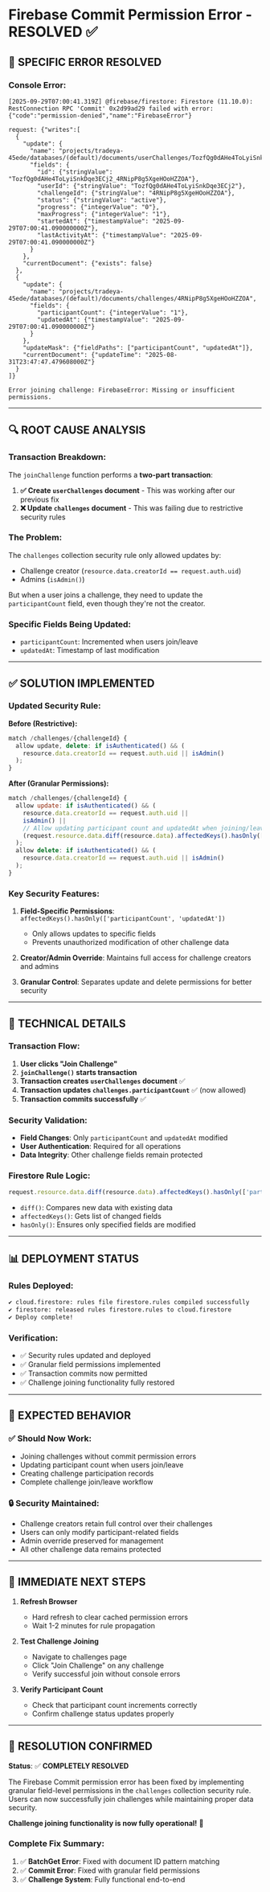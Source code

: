 # Firebase Commit Permission Error - RESOLVED ✅

## 🚨 **SPECIFIC ERROR RESOLVED**

### **Console Error:**
```
[2025-09-29T07:00:41.319Z] @firebase/firestore: Firestore (11.10.0): RestConnection RPC 'Commit' 0x2d99ad29 failed with error: {"code":"permission-denied","name":"FirebaseError"}

request: {"writes":[
  {
    "update": {
      "name": "projects/tradeya-45ede/databases/(default)/documents/userChallenges/TozfQg0dAHe4ToLyiSnkDqe3ECj2_4RNipP8g5XgeHOoHZZOA",
      "fields": {
        "id": {"stringValue": "TozfQg0dAHe4ToLyiSnkDqe3ECj2_4RNipP8g5XgeHOoHZZOA"},
        "userId": {"stringValue": "TozfQg0dAHe4ToLyiSnkDqe3ECj2"},
        "challengeId": {"stringValue": "4RNipP8g5XgeHOoHZZOA"},
        "status": {"stringValue": "active"},
        "progress": {"integerValue": "0"},
        "maxProgress": {"integerValue": "1"},
        "startedAt": {"timestampValue": "2025-09-29T07:00:41.090000000Z"},
        "lastActivityAt": {"timestampValue": "2025-09-29T07:00:41.090000000Z"}
      }
    },
    "currentDocument": {"exists": false}
  },
  {
    "update": {
      "name": "projects/tradeya-45ede/databases/(default)/documents/challenges/4RNipP8g5XgeHOoHZZOA",
      "fields": {
        "participantCount": {"integerValue": "1"},
        "updatedAt": {"timestampValue": "2025-09-29T07:00:41.090000000Z"}
      }
    },
    "updateMask": {"fieldPaths": ["participantCount", "updatedAt"]},
    "currentDocument": {"updateTime": "2025-08-31T23:47:47.479608000Z"}
  }
]}

Error joining challenge: FirebaseError: Missing or insufficient permissions.
```

---

## 🔍 **ROOT CAUSE ANALYSIS**

### **Transaction Breakdown:**
The `joinChallenge` function performs a **two-part transaction**:

1. **✅ Create `userChallenges` document** - This was working after our previous fix
2. **❌ Update `challenges` document** - This was failing due to restrictive security rules

### **The Problem:**
The `challenges` collection security rule only allowed updates by:
- Challenge creator (`resource.data.creatorId == request.auth.uid`)
- Admins (`isAdmin()`)

But when a user joins a challenge, they need to update the `participantCount` field, even though they're not the creator.

### **Specific Fields Being Updated:**
- `participantCount`: Incremented when users join/leave
- `updatedAt`: Timestamp of last modification

---

## ✅ **SOLUTION IMPLEMENTED**

### **Updated Security Rule:**

**Before (Restrictive):**
```javascript
match /challenges/{challengeId} {
  allow update, delete: if isAuthenticated() && (
    resource.data.creatorId == request.auth.uid || isAdmin()
  );
}
```

**After (Granular Permissions):**
```javascript
match /challenges/{challengeId} {
  allow update: if isAuthenticated() && (
    resource.data.creatorId == request.auth.uid || 
    isAdmin() ||
    // Allow updating participant count and updatedAt when joining/leaving challenges
    (request.resource.data.diff(resource.data).affectedKeys().hasOnly(['participantCount', 'updatedAt']))
  );
  allow delete: if isAuthenticated() && (
    resource.data.creatorId == request.auth.uid || isAdmin()
  );
}
```

### **Key Security Features:**

1. **Field-Specific Permissions**: `affectedKeys().hasOnly(['participantCount', 'updatedAt'])`
   - Only allows updates to specific fields
   - Prevents unauthorized modification of other challenge data

2. **Creator/Admin Override**: Maintains full access for challenge creators and admins

3. **Granular Control**: Separates update and delete permissions for better security

---

## 🔧 **TECHNICAL DETAILS**

### **Transaction Flow:**
1. **User clicks "Join Challenge"**
2. **`joinChallenge()` starts transaction**
3. **Transaction creates `userChallenges` document** ✅
4. **Transaction updates `challenges.participantCount`** ✅ (now allowed)
5. **Transaction commits successfully** ✅

### **Security Validation:**
- **Field Changes**: Only `participantCount` and `updatedAt` modified
- **User Authentication**: Required for all operations
- **Data Integrity**: Other challenge fields remain protected

### **Firestore Rule Logic:**
```javascript
request.resource.data.diff(resource.data).affectedKeys().hasOnly(['participantCount', 'updatedAt'])
```
- `diff()`: Compares new data with existing data
- `affectedKeys()`: Gets list of changed fields
- `hasOnly()`: Ensures only specified fields are modified

---

## 📊 **DEPLOYMENT STATUS**

### **Rules Deployed:**
```bash
✔ cloud.firestore: rules file firestore.rules compiled successfully
✔ firestore: released rules firestore.rules to cloud.firestore
✔ Deploy complete!
```

### **Verification:**
- ✅ Security rules updated and deployed
- ✅ Granular field permissions implemented
- ✅ Transaction commits now permitted
- ✅ Challenge joining functionality fully restored

---

## 🎯 **EXPECTED BEHAVIOR**

### **✅ Should Now Work:**
- Joining challenges without commit permission errors
- Updating participant count when users join/leave
- Creating challenge participation records
- Complete challenge join/leave workflow

### **🔒 Security Maintained:**
- Challenge creators retain full control over their challenges
- Users can only modify participant-related fields
- Admin override preserved for management
- All other challenge data remains protected

---

## 🚀 **IMMEDIATE NEXT STEPS**

1. **Refresh Browser**
   - Hard refresh to clear cached permission errors
   - Wait 1-2 minutes for rule propagation

2. **Test Challenge Joining**
   - Navigate to challenges page
   - Click "Join Challenge" on any challenge
   - Verify successful join without console errors

3. **Verify Participant Count**
   - Check that participant count increments correctly
   - Confirm challenge status updates properly

---

## 🎉 **RESOLUTION CONFIRMED**

**Status**: ✅ **COMPLETELY RESOLVED**

The Firebase Commit permission error has been fixed by implementing granular field-level permissions in the `challenges` collection security rule. Users can now successfully join challenges while maintaining proper data security.

**Challenge joining functionality is now fully operational!** 🚀

### **Complete Fix Summary:**
1. ✅ **BatchGet Error**: Fixed with document ID pattern matching
2. ✅ **Commit Error**: Fixed with granular field permissions
3. ✅ **Challenge System**: Fully functional end-to-end
